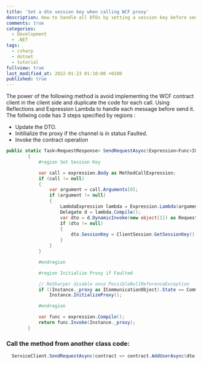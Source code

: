 ```yaml
---
title: 'Set a dto session key when calling WCF proxy'
description: How to handle all DTOs by setting a session key before sending to WCF host using expression lambda
comments: true
categories:
  - Development
  - .NET
tags:
  - csharp
  - dotnet
  - tutorial
fullview: true
last_modified_at: 2022-01-23 01:10:00 +0100
published: true
---
```


The power of the following method is avoid implementing the WCF contract client in the client side and duplicate the code for each call.
Using Reflections and Expression Lambda to handle each message before send it.
The follwing code has 3 steps specified by regions :

- Update the DTO.
- Initilialize the proxy if the channel is in status Faulted.
- Invoke the contract operation

```csharp
public static Task<RequestResponse> SendRequestAsync(Expression<Func<IUiContract, Task<RequestResponse>>> expression)
        {
            #region Set Session Key

            var call = expression.Body as MethodCallExpression;
            if (call != null)
            {
                var argument = call.Arguments[0];
                if (argument != null)
                {
                    LambdaExpression lambda = Expression.Lambda(argument, expression.Parameters);
                    Delegate d = lambda.Compile();
                    var dto = d.DynamicInvoke(new object[1]) as RequestDTO;
                    if (dto != null)
                    {
                        dto.SessionKey = ClientSession.GetSessionKey();
                    }
                }
            }

            #endregion

            #region Initialize Proxy if Faulted

            // ReSharper disable once PossibleNullReferenceException
            if ((Instance._proxy as ICommunicationObject).State == CommunicationState.Faulted)
                Instance.InitializeProxy();

            #endregion

            var func = expression.Compile();
            return func.Invoke(Instance._proxy);
        }
```

### Call the method from another class code:

```csharp
  ServiceClient.SendRequestAsync(contract => contract.AddUserAsync(dto));
````

